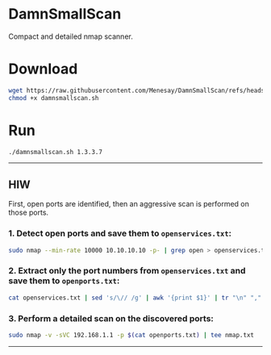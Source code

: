 # DamnSmallScan
Compact and detailed nmap scanner.

# Download
```bash
wget https://raw.githubusercontent.com/Menesay/DamnSmallScan/refs/heads/main/damnsmallscan.sh
chmod +x damnsmallscan.sh
```

# Run
```bash
./damnsmallscan.sh 1.3.3.7
```

***

## HIW

First, open ports are identified, then an aggressive scan is performed on those ports.

### 1. Detect open ports and save them to `openservices.txt`:

```bash
sudo nmap --min-rate 10000 10.10.10.10 -p- | grep open > openservices.txt
```

### 2. Extract only the port numbers from `openservices.txt` and save them to `openports.txt`:

```bash
cat openservices.txt | sed 's/\// /g' | awk '{print $1}' | tr "\n" "," | sed 's/,$//' > openports.txt
```

### 3. Perform a detailed scan on the discovered ports:

```bash
sudo nmap -v -sVC 192.168.1.1 -p $(cat openports.txt) | tee nmap.txt
```

---


